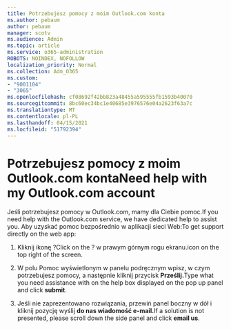 ```yaml
---
title: Potrzebujesz pomocy z moim Outlook.com konta
ms.author: pebaum
author: pebaum
manager: scotv
ms.audience: Admin
ms.topic: article
ms.service: o365-administration
ROBOTS: NOINDEX, NOFOLLOW
localization_priority: Normal
ms.collection: Adm_O365
ms.custom:
- "9001104"
- "3065"
ms.openlocfilehash: cf08692f42bb823a48455a595555fb1593b40070
ms.sourcegitcommit: 8bc60ec34bc1e40685e3976576e04a2623f63a7c
ms.translationtype: MT
ms.contentlocale: pl-PL
ms.lasthandoff: 04/15/2021
ms.locfileid: "51792394"
---
```

# <a name="need-help-with-my-outlookcom-account"></a><span data-ttu-id="78bf5-102">Potrzebujesz pomocy z moim Outlook.com konta</span><span class="sxs-lookup"><span data-stu-id="78bf5-102">Need help with my Outlook.com account</span></span>

<span data-ttu-id="78bf5-103">Jeśli potrzebujesz pomocy w Outlook.com, mamy dla Ciebie pomoc.</span><span class="sxs-lookup"><span data-stu-id="78bf5-103">If you need help with the Outlook.com service, we have dedicated help to assist you.</span></span> <span data-ttu-id="78bf5-104">Aby uzyskać pomoc bezpośrednio w aplikacji sieci Web:</span><span class="sxs-lookup"><span data-stu-id="78bf5-104">To get support directly on the web app:</span></span> 

1. <span data-ttu-id="78bf5-105">Kliknij ikonę ?</span><span class="sxs-lookup"><span data-stu-id="78bf5-105">Click on the ?</span></span> <span data-ttu-id="78bf5-106">w prawym górnym rogu ekranu.</span><span class="sxs-lookup"><span data-stu-id="78bf5-106">icon on the top right of the screen.</span></span> 

2. <span data-ttu-id="78bf5-107">W polu Pomoc wyświetlonym w panelu podręcznym wpisz, w czym potrzebujesz pomocy, a następnie kliknij przycisk **Prześlij.**</span><span class="sxs-lookup"><span data-stu-id="78bf5-107">Type what you need assistance with on the help box displayed on the pop up panel and click **submit**.</span></span> 

3. <span data-ttu-id="78bf5-108">Jeśli nie zaprezentowano rozwiązania, przewiń panel boczny w dół i kliknij pozycję wyślij **do nas wiadomość e-mail.**</span><span class="sxs-lookup"><span data-stu-id="78bf5-108">If a solution is not presented, please scroll down the side panel and click **email us**.</span></span>
